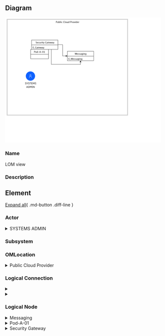 
## Diagram

![LOM view](../img/lomview_H1PUvbtP1LX_B18mG8_Wo.png)



### Name


LOM view


### Description



## Element

[Expand all](#){ .md-button .diff-line }


### Actor


    

<details markdown=1>
<summary markdown="span">SYSTEMS ADMIN</summary>

<table>
    <caption></caption>
    <thead>
        <tr>
            <th></th>
            <th></th>
        </tr>
    </thead>
    <tr>
        <td> <strong>Name</strong> </td>
        <td>SYSTEMS ADMIN</td>
    </tr>
    <tr>
        <td> <strong>Description</strong> </td>
        <td></td>
    </tr>
    <tr>
        <td> <strong>Type</strong> </td>
        <td>Human</td>
    </tr>
    <tr>
        <td> <strong>Generic Group</strong> </td>
<td>
        
</td>
    </tr>
</table>


</details>


    




### Subsystem





### OMLocation


    

<details markdown=1>
<summary markdown="span">Public Cloud Provider</summary>

<table>
    <caption></caption>
    <thead>
        <tr>
            <th></th>
            <th></th>
        </tr>
    </thead>
    <tr>
        <td> <strong>Name</strong> </td>
        <td>Public Cloud Provider</td>
    </tr>
    <tr>
        <td> <strong>Description</strong> </td>
        <td></td>
    </tr>
</table>


</details>


    




### Logical Connection


    

<details markdown=1>
<summary markdown="span"></summary>

<table>
    <caption></caption>
    <thead>
        <tr>
            <th></th>
            <th></th>
        </tr>
    </thead>
    <tr>
        <td> <strong>Name</strong> </td>
        <td></td>
    </tr>
    <tr>
        <td> <strong>Description</strong> </td>
        <td></td>
    </tr>
</table>


</details>


    

<details markdown=1>
<summary markdown="span"></summary>

<table>
    <caption></caption>
    <thead>
        <tr>
            <th></th>
            <th></th>
        </tr>
    </thead>
    <tr>
        <td> <strong>Name</strong> </td>
        <td></td>
    </tr>
    <tr>
        <td> <strong>Description</strong> </td>
        <td></td>
    </tr>
</table>


</details>


    



### Logical Node


    

<details markdown=1>
<summary markdown="span">Messaging</summary>

<table>
    <caption></caption>
    <thead>
        <tr>
            <th></th>
            <th></th>
        </tr>
    </thead>
    <tr>
        <td> <strong>Name</strong> </td>
        <td>Messaging</td>
    </tr>
    <tr>
        <td> <strong>Description</strong> </td>
        <td></td>
    </tr>
    <tr>
        <td> <strong>Type</strong> </td>
        <td></td>
    </tr>
    <tr>
        <td> <strong>Primary Capability</strong> </td>
        <td>
            
        </td>
    </tr>
    <tr>
        <td> <strong>Implementation</strong> </td>
        <td>
            
        </td>
    </tr>
    <tr>
        <td> <strong>Architectural Decision</strong> </td>
        <td>
            
        </td>
    </tr>
    <tr>
        <td> <strong>Non Functional Requirement</strong> </td>
        <td>
            
        </td>
    </tr>
    <tr>
        <td> <strong>Generic Group</strong> </td>
        <td>
                
                <div><strong>SubSystem,K8S Cluster</strong>[User-Defined]</div>
                <div></div>
                
            </td>
    </tr>
    <tr>
        <td> <strong>Sub-level Diagram</strong> </td>
        <td></td>
    </tr>
    <tr>
        <td> <strong>Related Diagrams</strong> </td>
        <td>
            
                <div><a href="../../Logical Operational View/lomview_H1PUvbtP1LX_B18mG8_Wo">LOM view</a></div>
            
                <div><a href="../../Logical Operational View/lomview_SkkqfI25V_B18mG8_Wo">LOM View2</a></div>
            
                <div><a href="../../Usage Scenario/aodusagescenario_SyKDPbYw1UQ_B18mG8_Wo">US for Runtime</a></div>
            
                <div><a href="../../Usage Scenario/aodusagescenario_1nAUCHuYago_B18mG8_Wo">US2</a></div>
            
                <div><a href="../../IT System View/aoditsystem_Hy-w-KwJLX_B18mG8_Wo">Runtime View</a></div>
            
                <div><a href="../../Prescribed Operational View/pomview_1A4wGA2HEGp_B18mG8_Wo">Linked POM</a></div>
            
                <div><a href="../../Prescribed Operational View/pomview_378tvn5ZB0f_B18mG8_Wo">POM view from LOM view</a></div>
            
        </td>
    </tr>
    <tr>
        <td> <strong>Related Elements</strong> </td>
        <td>
            
                <div>P. Node22</div>
                
                    
                    <li><a href="../../Prescribed Operational View/pomview_1A4wGA2HEGp_B18mG8_Wo">Linked POM</a></li>
                    
                
            
                <div>Public Cloud Provider</div>
                
                    
                    <li><a href="../../Prescribed Operational View/pomview_1A4wGA2HEGp_B18mG8_Wo">Linked POM</a></li>
                    
                    <li><a href="../../Prescribed Operational View/pomview_378tvn5ZB0f_B18mG8_Wo">POM view from LOM view</a></li>
                    
                    <li><a href="../../Logical Operational View/lomview_2Ir94BKErqu_B18mG8_Wo">LOM for Heatmap</a></li>
                    
                    <li><a href="../../Logical Operational View/lomview_H1PUvbtP1LX_B18mG8_Wo">LOM view</a></li>
                    
                    <li><a href="../../Logical Operational View/lomview_SkkqfI25V_B18mG8_Wo">LOM View2</a></li>
                    
                
            
            
                <div>E_Messaging</div>
                
            
        </td>
    </tr>
</table>


</details>


    

<details markdown=1>
<summary markdown="span">Pod-A-01</summary>

<table>
    <caption></caption>
    <thead>
        <tr>
            <th></th>
            <th></th>
        </tr>
    </thead>
    <tr>
        <td> <strong>Name</strong> </td>
        <td>Pod-A-01</td>
    </tr>
    <tr>
        <td> <strong>Description</strong> </td>
        <td></td>
    </tr>
    <tr>
        <td> <strong>Type</strong> </td>
        <td></td>
    </tr>
    <tr>
        <td> <strong>Primary Capability</strong> </td>
        <td>
            
        </td>
    </tr>
    <tr>
        <td> <strong>Implementation</strong> </td>
        <td>
            
        </td>
    </tr>
    <tr>
        <td> <strong>Architectural Decision</strong> </td>
        <td>
            
        </td>
    </tr>
    <tr>
        <td> <strong>Non Functional Requirement</strong> </td>
        <td>
            
        </td>
    </tr>
    <tr>
        <td> <strong>Generic Group</strong> </td>
        <td></td>
    </tr>
    <tr>
        <td> <strong>Sub-level Diagram</strong> </td>
        <td></td>
    </tr>
    <tr>
        <td> <strong>Related Diagrams</strong> </td>
        <td>
            
                <div><a href="../../Logical Operational View/lomview_H1PUvbtP1LX_B18mG8_Wo">LOM view</a></div>
            
                <div><a href="../../Prescribed Operational View/pomview_1VE6fAN6Gs2_B18mG8_Wo">Multi-zone Kube Clusters</a></div>
            
                <div><a href="../../Prescribed Operational View/pomview_1A4wGA2HEGp_B18mG8_Wo">Linked POM</a></div>
            
                <div><a href="../../Prescribed Operational View/pomview_378tvn5ZB0f_B18mG8_Wo">POM view from LOM view</a></div>
            
        </td>
    </tr>
    <tr>
        <td> <strong>Related Elements</strong> </td>
        <td>
            
                <div>Workers ZA</div>
                
                    
                    <li><a href="../../Prescribed Operational View/pomview_1VE6fAN6Gs2_B18mG8_Wo">Multi-zone Kube Clusters</a></li>
                    
                
            
                <div>P. Node</div>
                
                    
                    <li><a href="../../Prescribed Operational View/pomview_1A4wGA2HEGp_B18mG8_Wo">Linked POM</a></li>
                    
                
            
                <div>Public Cloud Provider</div>
                
                    
                    <li><a href="../../Prescribed Operational View/pomview_1A4wGA2HEGp_B18mG8_Wo">Linked POM</a></li>
                    
                    <li><a href="../../Prescribed Operational View/pomview_378tvn5ZB0f_B18mG8_Wo">POM view from LOM view</a></li>
                    
                    <li><a href="../../Logical Operational View/lomview_2Ir94BKErqu_B18mG8_Wo">LOM for Heatmap</a></li>
                    
                    <li><a href="../../Logical Operational View/lomview_H1PUvbtP1LX_B18mG8_Wo">LOM view</a></li>
                    
                    <li><a href="../../Logical Operational View/lomview_SkkqfI25V_B18mG8_Wo">LOM View2</a></li>
                    
                
            
            
        </td>
    </tr>
</table>


</details>


    

<details markdown=1>
<summary markdown="span">Security Gateway</summary>

<table>
    <caption></caption>
    <thead>
        <tr>
            <th></th>
            <th></th>
        </tr>
    </thead>
    <tr>
        <td> <strong>Name</strong> </td>
        <td>Security Gateway</td>
    </tr>
    <tr>
        <td> <strong>Description</strong> </td>
        <td>Network point that acts as an entrance to another network.

Products:
* IBM QRadar® and IBM Security Trusteer® for security intelligence
* IBM Security Access Manager
* IBM Security Directory Suite
* IBM Single Sign On</td>
    </tr>
    <tr>
        <td> <strong>Type</strong> </td>
        <td></td>
    </tr>
    <tr>
        <td> <strong>Primary Capability</strong> </td>
        <td>
            
        </td>
    </tr>
    <tr>
        <td> <strong>Implementation</strong> </td>
        <td>
            
                <div><a href="https://www.docker.com/">Docker</a></div>
            
                <div><a href="https://www.ibm.com/products/maximo">IBM Maximo</a></div>
            
        </td>
    </tr>
    <tr>
        <td> <strong>Architectural Decision</strong> </td>
        <td>
            
        </td>
    </tr>
    <tr>
        <td> <strong>Non Functional Requirement</strong> </td>
        <td>
            
        </td>
    </tr>
    <tr>
        <td> <strong>Generic Group</strong> </td>
        <td>
                
                <div><strong>SubSystem,K8S Cluster</strong>[User-Defined]</div>
                <div></div>
                
            </td>
    </tr>
    <tr>
        <td> <strong>Sub-level Diagram</strong> </td>
        <td></td>
    </tr>
    <tr>
        <td> <strong>Related Diagrams</strong> </td>
        <td>
            
                <div><a href="../../Logical Operational View/lomview_H1PUvbtP1LX_B18mG8_Wo">LOM view</a></div>
            
                <div><a href="../../Logical Operational View/lomview_SkkqfI25V_B18mG8_Wo">LOM View2</a></div>
            
                <div><a href="../../Usage Scenario/aodusagescenario_SyKDPbYw1UQ_B18mG8_Wo">US for Runtime</a></div>
            
                <div><a href="../../Usage Scenario/aodusagescenario_1nAUCHuYago_B18mG8_Wo">US2</a></div>
            
                <div><a href="../../IT System View/aoditsystem_Hy-w-KwJLX_B18mG8_Wo">Runtime View</a></div>
            
                <div><a href="../../IT System View/aoditsystem_34XIsXb9za1_B18mG8_Wo">Visualization Paper</a></div>
            
                <div><a href="../../Prescribed Operational View/pomview_1A4wGA2HEGp_B18mG8_Wo">Linked POM</a></div>
            
                <div><a href="../../Prescribed Operational View/pomview_378tvn5ZB0f_B18mG8_Wo">POM view from LOM view</a></div>
            
        </td>
    </tr>
    <tr>
        <td> <strong>Related Elements</strong> </td>
        <td>
            
                <div>P. Node</div>
                
                    
                    <li><a href="../../Prescribed Operational View/pomview_1A4wGA2HEGp_B18mG8_Wo">Linked POM</a></li>
                    
                
            
                <div>Public Cloud Provider</div>
                
                    
                    <li><a href="../../Prescribed Operational View/pomview_1A4wGA2HEGp_B18mG8_Wo">Linked POM</a></li>
                    
                    <li><a href="../../Prescribed Operational View/pomview_378tvn5ZB0f_B18mG8_Wo">POM view from LOM view</a></li>
                    
                    <li><a href="../../Logical Operational View/lomview_2Ir94BKErqu_B18mG8_Wo">LOM for Heatmap</a></li>
                    
                    <li><a href="../../Logical Operational View/lomview_H1PUvbtP1LX_B18mG8_Wo">LOM view</a></li>
                    
                    <li><a href="../../Logical Operational View/lomview_SkkqfI25V_B18mG8_Wo">LOM View2</a></li>
                    
                
            
            
                <div>E_Gateway</div>
                
                    
                    <li><div><a href="../../Prescribed Operational View/pomview_1A4wGA2HEGp_B18mG8_Wo">Linked POM</a></div></li>
                    
                    <li><div><a href="../../Logical Operational View/lomview_H1PUvbtP1LX_B18mG8_Wo">LOM view</a></div></li>
                    
                    <li><div><a href="../../Logical Operational View/lomview_SkkqfI25V_B18mG8_Wo">LOM View2</a></div></li>
                    
                    <li><div><a href="../../Services View/aodservices_3pYHSLsFfzn_B18mG8_Wo">Demo1</a></div></li>
                    
                
            
        </td>
    </tr>
</table>


</details>


    




